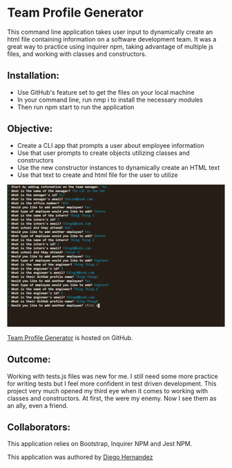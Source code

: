 # Team Profile Generator

This command line application  takes user input to dynamically create an html file containing information on a software development team. It was a great way to practice using inquirer npm, taking advantage of multiple js files, and working with classes and constructors.

## Installation:

- Use GitHub's feature set to get the files on your local machine
- In your command line, run nmp i to install the necessary modules
- Then run npm start to run the application

## Objective:

- Create a CLI app that prompts a user about employee information
- Use that user prompts to create objects utilizing classes and constructors
- Use the new constructor instances to dynamically create an HTML text
- Use that text to create and html file for the user to utilize


![Team Profile Generator](./Assets/readme-01.gif)

[Team Profile Generator](https://github.com/Diegopie/Team-Profile-Generator/) is hosted on GitHub.

## Outcome: 

Working with tests.js files was new for me. I still need some more practice for writing tests but I feel more confident in test driven development. This project very much opened my third eye when it comes to working with classes and constructors. At first, the were my enemy. Now I see them as an ally, even a friend.


## Collaborators:

This application relies on Bootstrap, Inquirer NPM and Jest NPM.



This application was authored by [Diego Hernandez](https://github.com/Diegopie)